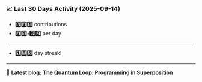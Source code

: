 <!--START_STATS-->
### 📈 Last 30 Days Activity (2025-09-14)  
- **9️⃣3️⃣1️⃣** contributions  
- **3️⃣1️⃣•0️⃣3️⃣** per day
---
- **1️⃣0️⃣6️⃣** day streak!
---
📝 **Latest blog:** [**The Quantum Loop: Programming in Superposition**](https://andriak.com/blog/quantum-loop)
<!--END_STATS-->
